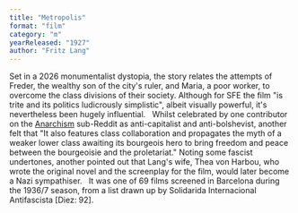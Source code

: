 ```yaml
---
title: "Metropolis"
format: "film"
category: "m"
yearReleased: "1927"
author: "Fritz Lang"
---
```

Set in a 2026 monumentalist dystopia, the  story relates the attempts of Freder, the wealthy son of the city's  ruler, and Maria, a poor worker, to overcome the class divisions of  their society. Although for SFE the film "is trite and its politics  ludicrously simplistic", albeit visually powerful, it's nevertheless  been hugely influential.
 
Whilst celebrated by one contributor on the <a href="https://www.reddit.com/r/Anarchism/comments/2a2r93/can_we_compile_a_list_of_the_top_films_advocating/"> Anarchism</a> sub-Reddit as anti-capitalist and anti-bolshevist,  another felt that "It also features class collaboration and  propagates the myth of a weaker lower class awaiting its bourgeois  hero to bring freedom and peace between the bourgeoisie and the  proletariat." Noting some fascist undertones, another pointed out  that Lang's wife, Thea von Harbou, who wrote the original novel and  the screenplay for the film, would later become a Nazi sympathiser.
 
It was one of 69 films screened in Barcelona  during the 1936/7 season, from a list drawn up by Solidarida  Internacional Antifascista [Diez: 92].
 
